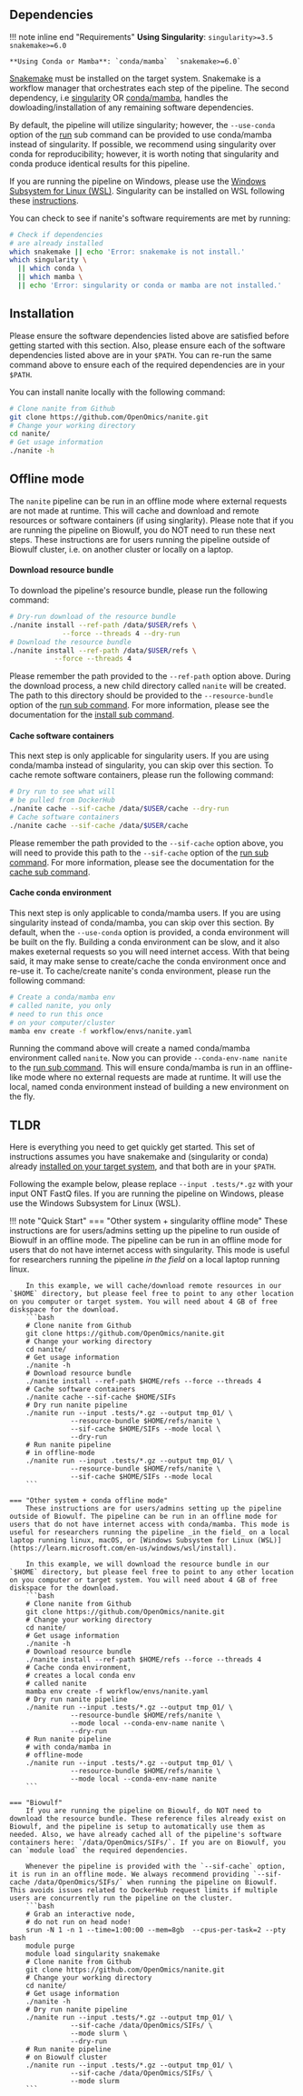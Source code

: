 ## Dependencies

!!! note inline end "Requirements"
    **Using Singularity**: `singularity>=3.5`  `snakemake>=6.0`  

    **Using Conda or Mamba**: `conda/mamba`  `snakemake>=6.0`  

[Snakemake](https://snakemake.readthedocs.io/en/stable/getting_started/installation.html) must be installed on the target system. Snakemake is a workflow manager that orchestrates each step of the pipeline. The second dependency, i.e [singularity](https://singularity.lbl.gov/all-releases) OR [conda/mamba](https://github.com/conda-forge/miniforge#mambaforge), handles the dowloading/installation of any remaining software dependencies. 

By default, the pipeline will utilize singularity; however, the `--use-conda` option of the [run](usage/run.md) sub command can be provided to  use conda/mamba instead of singularity. If possible, we recommend using singularity over conda for reproducibility; however, it is worth noting that singularity and conda produce identical results for this pipeline. 

If you are running the pipeline on Windows, please use the [Windows Subsystem for Linux (WSL)](https://learn.microsoft.com/en-us/windows/wsl/install). Singularity can be installed on WSL following these [instructions](https://www.blopig.com/blog/2021/09/using-singularity-on-windows-with-wsl2/).

You can check to see if nanite's software requirements are met by running:
```bash
# Check if dependencies 
# are already installed 
which snakemake || echo 'Error: snakemake is not install.'
which singularity \
  || which conda \
  || which mamba \
  || echo 'Error: singularity or conda or mamba are not installed.'
```


## Installation

Please ensure the software dependencies listed above are satisfied before getting started with this section. Also, please ensure each of the software dependencies listed above are in your `$PATH`. You can re-run the same command above to ensure each of the required dependencies are in your `$PATH`.

You can install nanite locally with the following command:
```bash
# Clone nanite from Github
git clone https://github.com/OpenOmics/nanite.git
# Change your working directory
cd nanite/
# Get usage information
./nanite -h
```

## Offline mode

The `nanite` pipeline can be run in an offline mode where external requests are not made at runtime. This will cache and download and remote resources or software containers (if using singlarity). Please note that if you are running the pipeline on Biowulf, you do NOT need to run these next steps. These instructions are for users running the pipeline outside of Biowulf cluster, i.e. on another cluster or locally on a laptop.

#### Download resource bundle

To download the pipeline's resource bundle, please run the following command:
```bash
# Dry-run download of the resource bundle
./nanite install --ref-path /data/$USER/refs \
             --force --threads 4 --dry-run
# Download the resource bundle
./nanite install --ref-path /data/$USER/refs \
           --force --threads 4
```

Please remember the path provided to the `--ref-path` option above. During the download process, a new child directory called `nanite` will be created. The path to this directory should be provided to the `--resource-bundle` option of the [run sub command](usage/run.md). For more information, please see the documentation for the [install sub command](usage/install.md).

#### Cache software containers

This next step is only applicable for singularity users. If you are using conda/mamba instead of singularity, you can skip over this section. To cache remote software containers, please run the following command:
```bash
# Dry run to see what will
# be pulled from DockerHub
./nanite cache --sif-cache /data/$USER/cache --dry-run
# Cache software containers
./nanite cache --sif-cache /data/$USER/cache
```

Please remember the path provided to the `--sif-cache` option above, you will need to provide this path to the `--sif-cache` option of the [run sub command](usage/run.md). For more information, please see the documentation for the [cache sub command](usage/install.md). 

#### Cache conda environment

This next step is only applicable to conda/mamba users. If you are using singularity instead of conda/mamba, you can skip over this section. By default, when the `--use-conda` option is 
provided, a conda environment will be built on the fly. Building a conda environment can be slow, and it also makes exeternal requests so you will need internet access. With that being said, it may make sense to create/cache the conda environment once and re-use it. To cache/create nanite's conda environment, please run the following command:  
```bash
# Create a conda/mamba env
# called nanite, you only 
# need to run this once 
# on your computer/cluster
mamba env create -f workflow/envs/nanite.yaml
```

Running the command above will create a named conda/mamba environment called `nanite`. Now you can provide `--conda-env-name nanite` to the [run sub command](usage/run.md). This will ensure conda/mamba is run in an offline-like mode where no external requests are made at runtime. It will use the local, named conda environment instead of building a new environment on the fly.

## TLDR

Here is everything you need to get quickly get started. This set of instructions assumes you have snakemake and (singularity or conda) already [installed on your target system](#dependencies), and that both are in your `$PATH`. 

Following the example below, please replace `--input .tests/*.gz` with your input ONT FastQ files. If you are running the pipeline on Windows, please use the Windows Subsystem for Linux (WSL).

!!! note "Quick Start"
    === "Other system + singularity offline mode"
        These instructions are for users/admins setting up the pipeline to run ouside of Biowulf in an offline mode. The pipeline can be run in an offline mode for users that do not have internet access with singularity. This mode is useful for researchers running the pipeline _in the field_ on a local laptop running linux. 
        
        In this example, we will cache/download remote resources in our `$HOME` directory, but please feel free to point to any other location on you computer or target system. You will need about 4 GB of free diskspace for the download.
        ```bash
        # Clone nanite from Github
        git clone https://github.com/OpenOmics/nanite.git
        # Change your working directory
        cd nanite/
        # Get usage information
        ./nanite -h
        # Download resource bundle
        ./nanite install --ref-path $HOME/refs --force --threads 4
        # Cache software containers
        ./nanite cache --sif-cache $HOME/SIFs
        # Dry run nanite pipeline
        ./nanite run --input .tests/*.gz --output tmp_01/ \
                   --resource-bundle $HOME/refs/nanite \
                   --sif-cache $HOME/SIFs --mode local \
                   --dry-run
        # Run nanite pipeline
        # in offline-mode
        ./nanite run --input .tests/*.gz --output tmp_01/ \
                   --resource-bundle $HOME/refs/nanite \
                   --sif-cache $HOME/SIFs --mode local
        ```

    === "Other system + conda offline mode"
        These instructions are for users/admins setting up the pipeline outside of Biowulf. The pipeline can be run in an offline mode for users that do not have internet access with conda/mamba. This mode is useful for researchers running the pipeline _in the field_ on a local laptop running linux, macOS, or [Windows Subsystem for Linux (WSL)](https://learn.microsoft.com/en-us/windows/wsl/install). 
        
        In this example, we will download the resource bundle in our `$HOME` directory, but please feel free to point to any other location on you computer or target system. You will need about 4 GB of free diskspace for the download.
        ```bash
        # Clone nanite from Github
        git clone https://github.com/OpenOmics/nanite.git
        # Change your working directory
        cd nanite/
        # Get usage information
        ./nanite -h
        # Download resource bundle
        ./nanite install --ref-path $HOME/refs --force --threads 4
        # Cache conda environment,
        # creates a local conda env 
        # called nanite
        mamba env create -f workflow/envs/nanite.yaml
        # Dry run nanite pipeline
        ./nanite run --input .tests/*.gz --output tmp_01/ \
                   --resource-bundle $HOME/refs/nanite \
                   --mode local --conda-env-name nanite \
                   --dry-run
        # Run nanite pipeline
        # with conda/mamba in
        # offline-mode
        ./nanite run --input .tests/*.gz --output tmp_01/ \
                   --resource-bundle $HOME/refs/nanite \
                   --mode local --conda-env-name nanite
        ```

    === "Biowulf"
        If you are running the pipeline on Biowulf, do NOT need to download the resource bundle. These reference files already exist on Biowulf, and the pipeline is setup to automatically use them as needed. Also, we have already cached all of the pipeline's software containers here: `/data/OpenOmics/SIFs/`. If you are on Biowulf, you can `module load` the required dependencies. 
        
        Whenever the pipeline is provided with the `--sif-cache` option, it is run in an offline mode. We always recommend providing `--sif-cache /data/OpenOmics/SIFs/` when running the pipeline on Biowulf. This avoids issues related to DockerHub request limits if multiple users are concurrently run the pipeline on the cluster.
        ```bash
        # Grab an interactive node,
        # do not run on head node!
        srun -N 1 -n 1 --time=1:00:00 --mem=8gb  --cpus-per-task=2 --pty bash
        module purge
        module load singularity snakemake
        # Clone nanite from Github
        git clone https://github.com/OpenOmics/nanite.git
        # Change your working directory
        cd nanite/
        # Get usage information
        ./nanite -h
        # Dry run nanite pipeline
        ./nanite run --input .tests/*.gz --output tmp_01/ \
                   --sif-cache /data/OpenOmics/SIFs/ \
                   --mode slurm \
                   --dry-run
        # Run nanite pipeline
        # on Biowulf cluster
        ./nanite run --input .tests/*.gz --output tmp_01/ \
                   --sif-cache /data/OpenOmics/SIFs/ \
                   --mode slurm
        ```

